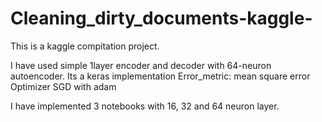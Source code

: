 # Cleaning_dirty_documents-kaggle-
This is a kaggle compitation project.

I have used simple 1layer encoder and decoder with 64-neuron autoencoder.
Its a keras implementation
Error_metric: mean square error
Optimizer SGD with adam

I have implemented 3 notebooks with 16, 32 and 64 neuron layer.
